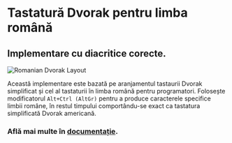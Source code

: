 # Tastatură Dvorak pentru limba română

## Implementare cu diacritice corecte.

![Romanian Dvorak Layout](https://raw.githubusercontent.com/thelightstain/tastatura-dvorak-romana/main/docs/assets/images/romanian-dvorak.png)

Această implementare este bazată pe aranjamentul tastaurii Dvorak simplificat și cel al tastaturii în limba română pentru programatori. Folosește modificatorul `Alt+Ctrl (AltGr)` pentru a produce caracterele specifice limbii române, în restul timpului comportându-se exact ca tastatura simplificată Dvorak americană.

### Află mai multe în [documentație](https://thelightstain.github.io/tastatura-dvorak-romana/).
